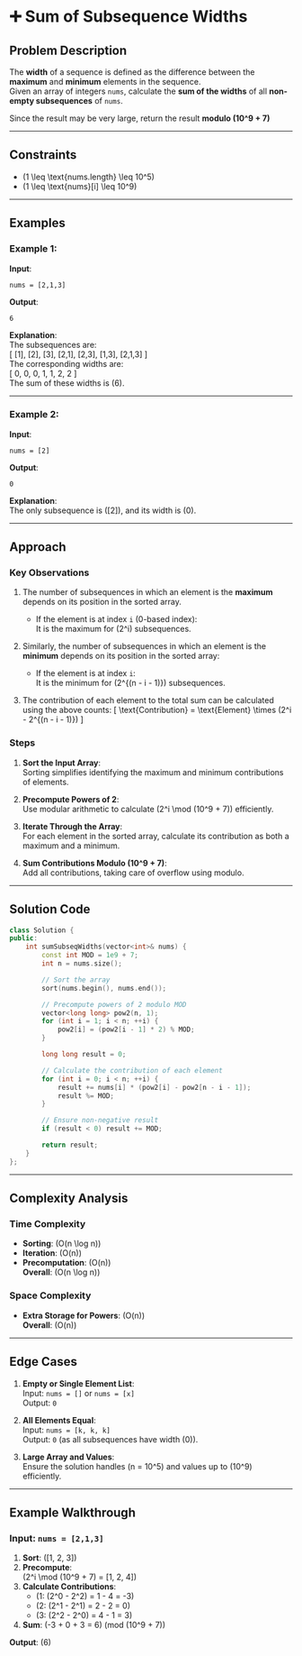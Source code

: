 #  ➕ Sum of Subsequence Widths

## Problem Description

The **width** of a sequence is defined as the difference between the **maximum** and **minimum** elements in the sequence.  
Given an array of integers `nums`, calculate the **sum of the widths** of all **non-empty subsequences** of `nums`.  

Since the result may be very large, return the result **modulo \(10^9 + 7\)**

---

## Constraints

- \(1 \leq \text{nums.length} \leq 10^5\)  
- \(1 \leq \text{nums}[i] \leq 10^9\)  

---

## Examples

### Example 1:
**Input**:  
```plaintext
nums = [2,1,3]
```  

**Output**:  
```plaintext
6
```  

**Explanation**:  
The subsequences are:  
\[ [1], [2], [3], [2,1], [2,3], [1,3], [2,1,3] \]  
The corresponding widths are:  
\[ 0, 0, 0, 1, 1, 2, 2 \]  
The sum of these widths is \(6\).

---

### Example 2:
**Input**:  
```plaintext
nums = [2]
```  

**Output**:  
```plaintext
0
```  

**Explanation**:  
The only subsequence is \([2]\), and its width is \(0\).

---

## Approach

### Key Observations
1. The number of subsequences in which an element is the **maximum** depends on its position in the sorted array.  
   - If the element is at index `i` (0-based index):  
     It is the maximum for \(2^i\) subsequences.
     
2. Similarly, the number of subsequences in which an element is the **minimum** depends on its position in the sorted array:  
   - If the element is at index `i`:  
     It is the minimum for \(2^{(n - i - 1)}\) subsequences.

3. The contribution of each element to the total sum can be calculated using the above counts:
   \[
   \text{Contribution} = \text{Element} \times (2^i - 2^{(n - i - 1)})
   \]

### Steps
1. **Sort the Input Array**:  
   Sorting simplifies identifying the maximum and minimum contributions of elements.

2. **Precompute Powers of 2**:  
   Use modular arithmetic to calculate \(2^i \mod (10^9 + 7)\) efficiently.

3. **Iterate Through the Array**:  
   For each element in the sorted array, calculate its contribution as both a maximum and a minimum.

4. **Sum Contributions Modulo \(10^9 + 7\)**:  
   Add all contributions, taking care of overflow using modulo.

---

## Solution Code

```cpp
class Solution {
public:
    int sumSubseqWidths(vector<int>& nums) {
        const int MOD = 1e9 + 7;
        int n = nums.size();

        // Sort the array
        sort(nums.begin(), nums.end());

        // Precompute powers of 2 modulo MOD
        vector<long long> pow2(n, 1);
        for (int i = 1; i < n; ++i) {
            pow2[i] = (pow2[i - 1] * 2) % MOD;
        }

        long long result = 0;

        // Calculate the contribution of each element
        for (int i = 0; i < n; ++i) {
            result += nums[i] * (pow2[i] - pow2[n - i - 1]);
            result %= MOD;
        }

        // Ensure non-negative result
        if (result < 0) result += MOD;

        return result;
    }
};
```

---

## Complexity Analysis

### Time Complexity
- **Sorting**: \(O(n \log n)\)  
- **Iteration**: \(O(n)\)  
- **Precomputation**: \(O(n)\)  
**Overall**: \(O(n \log n)\)

### Space Complexity
- **Extra Storage for Powers**: \(O(n)\)  
**Overall**: \(O(n)\)

---

## Edge Cases
1. **Empty or Single Element List**:  
   Input: `nums = []` or `nums = [x]`  
   Output: `0`  

2. **All Elements Equal**:  
   Input: `nums = [k, k, k]`  
   Output: `0` (as all subsequences have width \(0\)).  

3. **Large Array and Values**:  
   Ensure the solution handles \(n = 10^5\) and values up to \(10^9\) efficiently.  

---

## Example Walkthrough

### Input: `nums = [2,1,3]`  

1. **Sort**: \([1, 2, 3]\)  
2. **Precompute**:  
   \(2^i \mod (10^9 + 7) = [1, 2, 4]\)  
3. **Calculate Contributions**:  
   - \(1: (2^0 - 2^2) = 1 - 4 = -3\)  
   - \(2: (2^1 - 2^1) = 2 - 2 = 0\)  
   - \(3: (2^2 - 2^0) = 4 - 1 = 3\)  
4. **Sum**: \(-3 + 0 + 3 = 6\) (mod \(10^9 + 7\))  

**Output**: \(6\)

